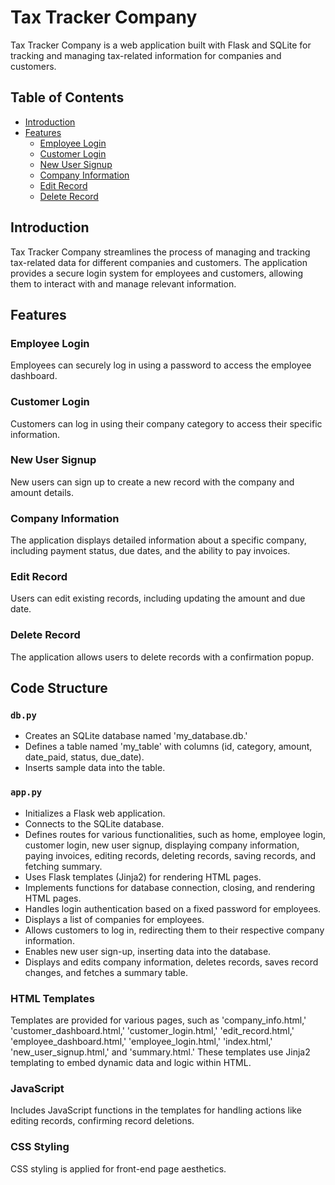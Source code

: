 
# Tax Tracker Company

Tax Tracker Company is a web application built with Flask and SQLite for tracking and managing tax-related information for companies and customers.

## Table of Contents

- [Introduction](#introduction)
- [Features](#features)
  - [Employee Login](#employee-login)
  - [Customer Login](#customer-login)
  - [New User Signup](#new-user-signup)
  - [Company Information](#company-information)
  - [Edit Record](#edit-record)
  - [Delete Record](#delete-record)

## Introduction

Tax Tracker Company streamlines the process of managing and tracking tax-related data for different companies and customers. The application provides a secure login system for employees and customers, allowing them to interact with and manage relevant information.

## Features

### Employee Login

Employees can securely log in using a password to access the employee dashboard.

### Customer Login

Customers can log in using their company category to access their specific information.

### New User Signup

New users can sign up to create a new record with the company and amount details.

### Company Information

The application displays detailed information about a specific company, including payment status, due dates, and the ability to pay invoices.

### Edit Record

Users can edit existing records, including updating the amount and due date.

### Delete Record

The application allows users to delete records with a confirmation popup.

## Code Structure

### `db.py`

- Creates an SQLite database named 'my_database.db.'
- Defines a table named 'my_table' with columns (id, category, amount, date_paid, status, due_date).
- Inserts sample data into the table.

### `app.py`

- Initializes a Flask web application.
- Connects to the SQLite database.
- Defines routes for various functionalities, such as home, employee login, customer login, new user signup, displaying company information, paying invoices, editing records, deleting records, saving records, and fetching summary.
- Uses Flask templates (Jinja2) for rendering HTML pages.
- Implements functions for database connection, closing, and rendering HTML pages.
- Handles login authentication based on a fixed password for employees.
- Displays a list of companies for employees.
- Allows customers to log in, redirecting them to their respective company information.
- Enables new user sign-up, inserting data into the database.
- Displays and edits company information, deletes records, saves record changes, and fetches a summary table.

### HTML Templates

Templates are provided for various pages, such as 'company_info.html,' 'customer_dashboard.html,' 'customer_login.html,' 'edit_record.html,' 'employee_dashboard.html,' 'employee_login.html,' 'index.html,' 'new_user_signup.html,' and 'summary.html.' These templates use Jinja2 templating to embed dynamic data and logic within HTML.

### JavaScript

Includes JavaScript functions in the templates for handling actions like editing records, confirming record deletions.

### CSS Styling

CSS styling is applied for front-end page aesthetics.

